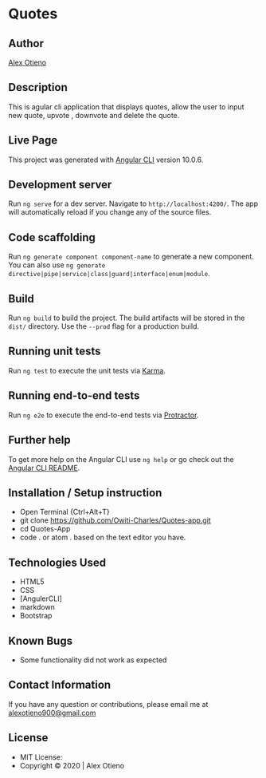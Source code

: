 # Quotes

## Author
[Alex Otieno](https://github.com/Alexotieno1717/)

## Description
This is agular cli application that displays quotes, allow the user to input new quote, upvote , downvote and delete the quote. 

## Live Page
This project was generated with [Angular CLI](https://github.com/angular/angular-cli) version 10.0.6.

## Development server

Run `ng serve` for a dev server. Navigate to `http://localhost:4200/`. The app will automatically reload if you change any of the source files.

## Code scaffolding

Run `ng generate component component-name` to generate a new component. You can also use `ng generate directive|pipe|service|class|guard|interface|enum|module`.

## Build

Run `ng build` to build the project. The build artifacts will be stored in the `dist/` directory. Use the `--prod` flag for a production build.

## Running unit tests

Run `ng test` to execute the unit tests via [Karma](https://karma-runner.github.io).

## Running end-to-end tests

Run `ng e2e` to execute the end-to-end tests via [Protractor](http://www.protractortest.org/).

## Further help

To get more help on the Angular CLI use `ng help` or go check out the [Angular CLI README](https://github.com/angular/angular-cli/blob/master/README.md).

## Installation / Setup instruction
* Open Terminal {Ctrl+Alt+T}
* git clone https://github.com/Owiti-Charles/Quotes-app.git
* cd Quotes-App
* code . or atom . based on the text editor you have.

## Technologies Used
* HTML5
* CSS
* [AngulerCLI]
* markdown
* Bootstrap

## Known Bugs
* Some functionality did not work as expected

## Contact Information
If you have any question or contributions, please email me at alexotieno900@gmail.com

## License
* MIT License:  
* Copyright &copy; 2020 | Alex Otieno
